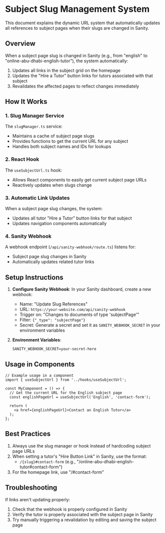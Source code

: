 # Subject Slug Management System

This document explains the dynamic URL system that automatically updates all references to subject pages when their slugs are changed in Sanity.

## Overview

When a subject page slug is changed in Sanity (e.g., from "english" to "online-abu-dhabi-english-tutor"), the system automatically:

1. Updates all links in the subject grid on the homepage
2. Updates the "Hire a Tutor" button links for tutors associated with that subject
3. Revalidates the affected pages to reflect changes immediately

## How It Works

### 1. Slug Manager Service

The `slugManager.ts` service:
- Maintains a cache of subject page slugs
- Provides functions to get the current URL for any subject
- Handles both subject names and IDs for lookups

### 2. React Hook

The `useSubjectUrl.ts` hook:
- Allows React components to easily get current subject page URLs
- Reactively updates when slugs change

### 3. Automatic Link Updates

When a subject page slug changes, the system:
- Updates all tutor "Hire a Tutor" button links for that subject
- Updates navigation components automatically

### 4. Sanity Webhook

A webhook endpoint (`/api/sanity-webhook/route.ts`) listens for:
- Subject page slug changes in Sanity
- Automatically updates related tutor links

## Setup Instructions

1. **Configure Sanity Webhook**:
   In your Sanity dashboard, create a new webhook:
   - Name: "Update Slug References"
   - URL: `https://your-website.com/api/sanity-webhook`
   - Trigger on: "Changes to documents of type 'subjectPage'"
   - Filter: `{"_type": "subjectPage"}`
   - Secret: Generate a secret and set it as `SANITY_WEBHOOK_SECRET` in your environment variables

2. **Environment Variables**:
   ```
   SANITY_WEBHOOK_SECRET=your-secret-here
   ```

## Usage in Components

```tsx
// Example usage in a component
import { useSubjectUrl } from '../hooks/useSubjectUrl';

const MyComponent = () => {
  // Get the current URL for the English subject page
  const englishPageUrl = useSubjectUrl('English', 'contact-form'); 
  
  return (
    <a href={englishPageUrl}>Contact an English Tutor</a>
  );
};
```

## Best Practices

1. Always use the slug manager or hook instead of hardcoding subject page URLs
2. When setting a tutor's "Hire Button Link" in Sanity, use the format:
   - `/{slug}#contact-form` (e.g., "/online-abu-dhabi-english-tutor#contact-form")
3. For the homepage link, use "/#contact-form"

## Troubleshooting

If links aren't updating properly:
1. Check that the webhook is properly configured in Sanity
2. Verify the tutor is properly associated with the subject page in Sanity
3. Try manually triggering a revalidation by editing and saving the subject page 